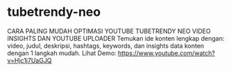 # tubetrendy-neo
CARA PALING MUDAH OPTIMASI YOUTUBE TUBETRENDY NEO VIDEO INSIGHTS DAN YOUTUBE UPLOADER Temukan ide konten lengkap dengan: video, judul, deskripsi, hashtags, keywords, dan insights data konten dengan 1 langkah mudah. Lihat Demo: https://www.youtube.com/watch?v=Hjc1j7UaGJQ
